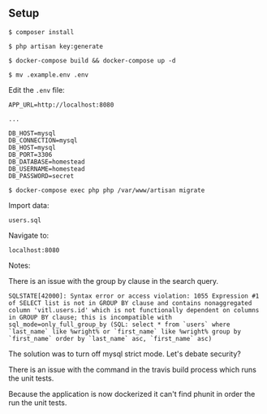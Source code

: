## Setup

`$ composer install`

`$ php artisan key:generate`

`$ docker-compose build && docker-compose up -d`

`$ mv .example.env .env`

Edit the ```.env``` file:

```
APP_URL=http://localhost:8080

...

DB_HOST=mysql
DB_CONNECTION=mysql
DB_HOST=mysql
DB_PORT=3306
DB_DATABASE=homestead
DB_USERNAME=homestead
DB_PASSWORD=secret

```


`$ docker-compose exec php php /var/www/artisan migrate`

Import data:

`users.sql`

Navigate to:

`localhost:8080`

Notes:

There is an issue with the group by clause in the search query.

``` SQLSTATE[42000]: Syntax error or access violation: 1055 Expression #1 of SELECT list is not in GROUP BY clause and contains nonaggregated column 'vitl.users.id' which is not functionally dependent on columns in GROUP BY clause; this is incompatible with sql_mode=only_full_group_by (SQL: select * from `users` where `last_name` like %wright% or `first_name` like %wright% group by `first_name` order by `last_name` asc, `first_name` asc) ```

The solution was to turn off mysql strict mode. Let's debate security?


There is an issue with the command in the travis build process which runs the unit tests.

Because the application is now dockerized it can't find phunit in order the run the unit tests.
